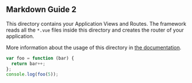 ## Markdown Guide 2

This directory contains your Application Views and Routes.
The framework reads all the `*.vue` files inside this directory and creates the router of your application.

More information about the usage of this directory in [the documentation](https://nuxtjs.org/guide/routing).

<!-- prettier-ignore-start -->
```js
var foo = function (bar) {
  return bar++;
};
console.log(foo(5));
```
<!-- prettier-ignore-end -->
